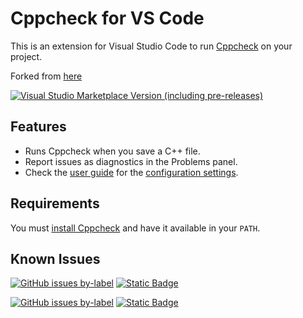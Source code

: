 # Cppcheck for VS Code

This is an extension for Visual Studio Code to run [Cppcheck](https://github.com/danmar/cppcheck) on your project.

Forked from [here](https://github.com/brobeson/vscode-cppcheck)

[![Visual Studio Marketplace Version (including pre-releases)](https://img.shields.io/visual-studio-marketplace/v/Azruine.vscode-cppcheck?logo=visualstudiocode&label=Latest%20Release&color=blue)](https://marketplace.visualstudio.com/items?itemName=Azruine.vscode-cppcheck)

## Features

- Runs Cppcheck when you save a C++ file.
- Report issues as diagnostics in the Problems panel.
- Check the [user guide](/UserGuide.md) for the [configuration settings](/UserGuide.md#configuration-settings).

## Requirements

You must [install Cppcheck](https://github.com/danmar/cppcheck#packages) and have it available in your `PATH`.

## Known Issues

[![GitHub issues by-label](https://img.shields.io/github/issues/Azruine/vscode-cppcheck/bug?logo=github&label=Open%20Bugs)](https://github.com/Azruine/vscode-cppcheck/issues?q=is%3Aissue+is%3Aopen+label%3Abug)
[![Static Badge](https://img.shields.io/badge/Report_a_Bug-d73a4a?logo=github)](https://github.com/Azruine/vscode-cppcheck/issues/new?assignees=Azruine&labels=bug&projects=&template=bug.yaml)

[![GitHub issues by-label](https://img.shields.io/github/issues/Azruine/vscode-cppcheck/enhancement?logo=github&label=Feature%20Requests)](https://github.com/Azruine/vscode-cppcheck/issues?q=is%3Aissue+is%3Aopen+label%3Aenhancement+)
[![Static Badge](https://img.shields.io/badge/Request_a_New_Feature-blue?logo=github&logoColor=black)](https://github.com/Azruine/vscode-cppcheck/issues/new?assignees=Azruine&labels=enhancement&projects=&template=feature.yaml)
